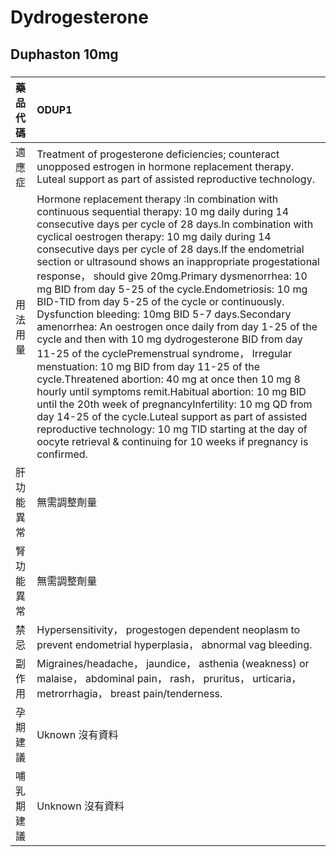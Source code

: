 # Dydrogesterone

## Duphaston 10mg

##### 

| 藥品代碼   | ODUP1                                                                                                                                                                                                                                                                                                                                                                                                                                                                                                                                                                                                                                                                                                                                                                                                                                                                                                                                                                                                                                                                                                                                        |
|:-----------|:---------------------------------------------------------------------------------------------------------------------------------------------------------------------------------------------------------------------------------------------------------------------------------------------------------------------------------------------------------------------------------------------------------------------------------------------------------------------------------------------------------------------------------------------------------------------------------------------------------------------------------------------------------------------------------------------------------------------------------------------------------------------------------------------------------------------------------------------------------------------------------------------------------------------------------------------------------------------------------------------------------------------------------------------------------------------------------------------------------------------------------------------|
| 適應症     | Treatment of progesterone deficiencies; counteract unopposed estrogen in hormone replacement therapy. Luteal support as part of assisted reproductive technology.                                                                                                                                                                                                                                                                                                                                                                                                                                                                                                                                                                                                                                                                                                                                                                                                                                                                                                                                                                            |
| 用法用量   | Hormone replacement therapy :In combination with continuous sequential therapy: 10 mg daily during 14 consecutive days per cycle of 28 days.In combination with cyclical oestrogen therapy: 10 mg daily during 14 consecutive days per cycle of 28 days.If the endometrial section or ultrasound shows an inappropriate progestational response， should give 20mg.Primary dysmenorrhea: 10 mg BID from day 5-25 of the cycle.Endometriosis: 10 mg BID-TID from day 5-25 of the cycle or continuously. Dysfunction bleeding: 10mg BID 5-7 days.Secondary amenorrhea: An oestrogen once daily from day 1-25 of the cycle and then with 10 mg dydrogesterone BID from day 11-25 of the cyclePremenstrual syndrome， Irregular menstuation: 10 mg BID from day 11-25 of the cycle.Threatened abortion: 40 mg at once then 10 mg 8 hourly until symptoms remit.Habitual abortion: 10 mg BID until the 20th week of pregnancyInfertility: 10 mg QD from day 14-25 of the cycle.Luteal support as part of assisted reproductive technology: 10 mg TID starting at the day of oocyte retrieval & continuing for 10 weeks if pregnancy is confirmed. |
| 肝功能異常 | 無需調整劑量                                                                                                                                                                                                                                                                                                                                                                                                                                                                                                                                                                                                                                                                                                                                                                                                                                                                                                                                                                                                                                                                                                                                 |
| 腎功能異常 | 無需調整劑量                                                                                                                                                                                                                                                                                                                                                                                                                                                                                                                                                                                                                                                                                                                                                                                                                                                                                                                                                                                                                                                                                                                                 |
| 禁忌       | Hypersensitivity， progestogen dependent neoplasm to prevent endometrial hyperplasia， abnormal vag bleeding.                                                                                                                                                                                                                                                                                                                                                                                                                                                                                                                                                                                                                                                                                                                                                                                                                                                                                                                                                                                                                                |
| 副作用     | Migraines/headache， jaundice， asthenia (weakness) or malaise， abdominal pain， rash， pruritus， urticaria， metrorrhagia， breast pain/tenderness.                                                                                                                                                                                                                                                                                                                                                                                                                                                                                                                                                                                                                                                                                                                                                                                                                                                                                                                                                                                       |
| 孕期建議   | Uknown 沒有資料                                                                                                                                                                                                                                                                                                                                                                                                                                                                                                                                                                                                                                                                                                                                                                                                                                                                                                                                                                                                                                                                                                                              |
| 哺乳期建議 | Unknown 沒有資料                                                                                                                                                                                                                                                                                                                                                                                                                                                                                                                                                                                                                                                                                                                                                                                                                                                                                                                                                                                                                                                                                                                             |

